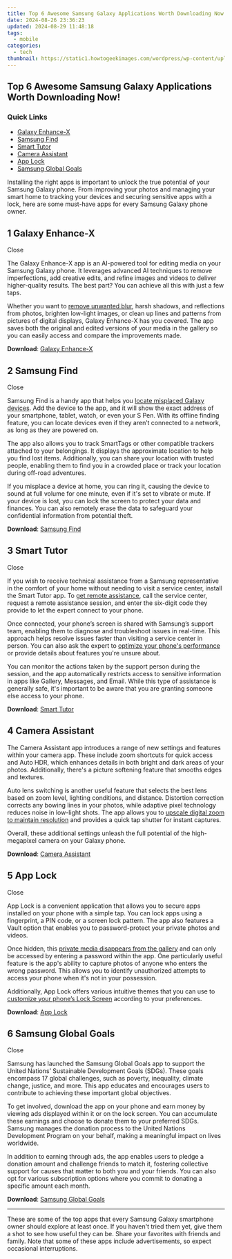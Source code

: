 ```yaml
---
title: Top 6 Awesome Samsung Galaxy Applications Worth Downloading Now!
date: 2024-08-26 23:36:23
updated: 2024-08-29 11:48:18
tags:
  - mobile
categories:
  - tech
thumbnail: https://static1.howtogeekimages.com/wordpress/wp-content/uploads/2024/06/the-app-library-of-the-samsung-galaxy-with-some-featured-apps-and-the-galaxy-store-icon-in-the-background.jpg
---
```


## Top 6 Awesome Samsung Galaxy Applications Worth Downloading Now!

### Quick Links

* [Galaxy Enhance-X](https://youtube-video-recordings.techidaily.com/exploring-the-economic-value-of-a-million-youtube-followers/)
* [Samsung Find](https://review-topics.techidaily.com/in-2024-how-can-i-use-a-fake-gps-without-mock-location-on-poco-m6-pro-5g-drfone-by-drfone-virtual-android/)
* [Smart Tutor](https://facebook-video-footage.techidaily.com/new-enhancing-comments-with-emojis-on-youtube-for-2024/)
* [Camera Assistant](https://android-location-track.techidaily.com/top-10-best-spy-watches-for-your-honor-magic-5-lite-drfone-by-drfone-virtual-android/)
* [App Lock](https://twitter-videos.techidaily.com/in-2024-building-interactive-elements-a-guide-to-html-input-fields/)
* [Samsung Global Goals](https://extra-resources.techidaily.com/should-you-review-off-facebook-histories-security-tips-and-tricks/)

 Installing the right apps is important to unlock the true potential of your Samsung Galaxy phone. From improving your photos and managing your smart home to tracking your devices and securing sensitive apps with a lock, here are some must-have apps for every Samsung Galaxy phone owner.

## 1  Galaxy Enhance-X 

Close 

 The Galaxy Enhance-X app is an AI-powered tool for editing media on your Samsung Galaxy phone. It leverages advanced AI techniques to remove imperfections, add creative edits, and refine images and videos to deliver higher-quality results. The best part? You can achieve all this with just a few taps.

 Whether you want to [remove unwanted blur](https://instagram-videos.techidaily.com/new-2024-approved-instagram-video-dimensions-and-story-size-the-ultimate-guide-for-perfect-posts/), harsh shadows, and reflections from photos, brighten low-light images, or clean up lines and patterns from pictures of digital displays, Galaxy Enhance-X has you covered. The app saves both the original and edited versions of your media in the gallery so you can easily access and compare the improvements made.

**Download**: [Galaxy Enhance-X](https://shop-links.co/link/?exclusive=1&publisher_slug=itechdaily19598&url=https%3A%2F%2Fgalaxystore.samsung.com%2Fdetail%2Fcom.samsung.android.imageenhancer%3FlangCd%3Den) 

## 2  Samsung Find 

Close 

 Samsung Find is a handy app that helps you [locate misplaced Galaxy devices](https://youtube-stream.techidaily.com/2024-approved-scripting-signal-sequences/). Add the device to the app, and it will show the exact address of your smartphone, tablet, watch, or even your S Pen. With its offline finding feature, you can locate devices even if they aren’t connected to a network, as long as they are powered on.

 The app also allows you to track SmartTags or other compatible trackers attached to your belongings. It displays the approximate location to help you find lost items. Additionally, you can share your location with trusted people, enabling them to find you in a crowded place or track your location during off-road adventures.

 If you misplace a device at home, you can ring it, causing the device to sound at full volume for one minute, even if it's set to vibrate or mute. If your device is lost, you can lock the screen to protect your data and finances. You can also remotely erase the data to safeguard your confidential information from potential theft.

**Download**: [Samsung Find](https://shop-links.co/link/?exclusive=1&publisher_slug=itechdaily19598&url=https%3A%2F%2Fgalaxystore.samsung.com%2Fprepost%2F000007282521) 

## 3  Smart Tutor 

Close 

 If you wish to receive technical assistance from a Samsung representative in the comfort of your home without needing to visit a service center, install the Smart Tutor app. To [get remote assistance](https://blog-min.techidaily.com/5-ways-to-move-contacts-from-vivo-y27s-to-iphone-131415-drfone-by-drfone-transfer-from-android-transfer-from-android/), call the service center, request a remote assistance session, and enter the six-digit code they provide to let the expert connect to your phone.

 Once connected, your phone’s screen is shared with Samsung’s support team, enabling them to diagnose and troubleshoot issues in real-time. This approach helps resolve issues faster than visiting a service center in person. You can also ask the expert to [optimize your phone's performance](https://apple-account.techidaily.com/why-apple-account-disabled-from-your-iphone-13-how-to-fix-by-drfone-ios/) or provide details about features you're unsure about.

 You can monitor the actions taken by the support person during the session, and the app automatically restricts access to sensitive information in apps like Gallery, Messages, and Email. While this type of assistance is generally safe, it's important to be aware that you are granting someone else access to your phone.

**Download**: [Smart Tutor](https://shop-links.co/link/?exclusive=1&publisher_slug=itechdaily19598&url=https%3A%2F%2Fgalaxystore.samsung.com%2Fdetail%2Fcom.rsupport.rs.activity.rsupport.aas2%3FlangCd%3Den) 

## 4  Camera Assistant 

 The Camera Assistant app introduces a range of new settings and features within your camera app. These include zoom shortcuts for quick access and Auto HDR, which enhances details in both bright and dark areas of your photos. Additionally, there's a picture softening feature that smooths edges and textures.

 Auto lens switching is another useful feature that selects the best lens based on zoom level, lighting conditions, and distance. Distortion correction corrects any bowing lines in your photos, while adaptive pixel technology reduces noise in low-light shots. The app allows you to [upscale digital zoom to maintain resolution](https://fox-boxes.techidaily.com/updated-mememakerpro-visual-laughter-factory/) and provides a quick tap shutter for instant captures.

 Overall, these additional settings unleash the full potential of the high-megapixel camera on your Galaxy phone.

**Download**: [Camera Assistant](https://shop-links.co/link/?exclusive=1&publisher_slug=itechdaily19598&url=https%3A%2F%2Fgalaxystore.samsung.com%2Fdetail%2Fcom.samsung.android.app.cameraassistant%3FlangCd%3Den) 

## 5  App Lock 

Close 

 App Lock is a convenient application that allows you to secure apps installed on your phone with a simple tap. You can lock apps using a fingerprint, a PIN code, or a screen lock pattern. The app also features a Vault option that enables you to password-protect your private photos and videos.

 Once hidden, this [private media disappears from the gallery](https://extra-resources.techidaily.com/premier-action-cams-for-dynamic-sports/) and can only be accessed by entering a password within the app. One particularly useful feature is the app's ability to capture photos of anyone who enters the wrong password. This allows you to identify unauthorized attempts to access your phone when it's not in your possession.

 Additionally, App Lock offers various intuitive themes that you can use to [customize your phone’s Lock Screen](https://hardware-help.techidaily.com/1722962740745-download-drivers-for-canon-mf8500c-printer-compatible-with-windows-7-81-and-10/) according to your preferences.

**Download**: [App Lock](https://shop-links.co/link/?exclusive=1&publisher_slug=itechdaily19598&url=https%3A%2F%2Fapps.samsung.com%2Fappquery%2FappDetail.as%3FappId%3Dcom.eco.applockfingerprint) 

## 6  Samsung Global Goals 

Close 

 Samsung has launched the Samsung Global Goals app to support the United Nations’ Sustainable Development Goals (SDGs). These goals encompass 17 global challenges, such as poverty, inequality, climate change, justice, and more. This app educates and encourages users to contribute to achieving these important global objectives.

 To get involved, download the app on your phone and earn money by viewing ads displayed within it or on the lock screen. You can accumulate these earnings and choose to donate them to your preferred SDGs. Samsung manages the donation process to the United Nations Development Program on your behalf, making a meaningful impact on lives worldwide.

 In addition to earning through ads, the app enables users to pledge a donation amount and challenge friends to match it, fostering collective support for causes that matter to both you and your friends. You can also opt for various subscription options where you commit to donating a specific amount each month.

**Download**: [Samsung Global Goals](https://shop-links.co/link/?exclusive=1&publisher_slug=itechdaily19598&url=https%3A%2F%2Fgalaxystore.samsung.com%2Fprepost%2F000004263306) 

---

 These are some of the top apps that every Samsung Galaxy smartphone owner should explore at least once. If you haven't tried them yet, give them a shot to see how useful they can be. Share your favorites with friends and family. Note that some of these apps include advertisements, so expect occasional interruptions.

<ins class="adsbygoogle"
     style="display:block"
     data-ad-format="autorelaxed"
     data-ad-client="ca-pub-7571918770474297"
     data-ad-slot="1223367746"></ins>



<ins class="adsbygoogle"
     style="display:block"
     data-ad-client="ca-pub-7571918770474297"
     data-ad-slot="8358498916"
     data-ad-format="auto"
     data-full-width-responsive="true"></ins>
